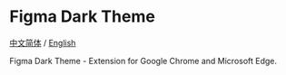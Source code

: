 # Figma Dark Theme

[中文简体](./README.zh.md) / [English](./README.md)

Figma Dark Theme - Extension for Google Chrome and Microsoft Edge.
